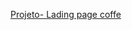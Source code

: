 <a href="https://kysas1.github.io/HTML-CSS
/Landing-page-Cyber-Caf--main/" target="_blank">Projeto- Lading page coffe</a>